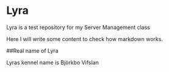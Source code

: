 # Lyra
Lyra is a test repository for my Server Management class

Here I will write some content to check how markdown works. 

##Real name of Lyra

Lyras kennel name is Björkbo Vifslan
